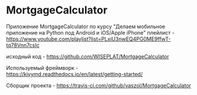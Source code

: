 # MortgageCalculator

Приложение MortgageCalculator по курсу "Делаем мобильное приложение на Python под Android и iOS/Apple iPhone"
плейлист - https://www.youtube.com/playlist?list=PLxiU3nwEQ4PG0ME9ffwT-tq78Vnn7csIc

исходный код - https://github.com/WISEPLAT/MortgageCalculator

Используемый фреймворк - https://kivymd.readthedocs.io/en/latest/getting-started/

Сборщик проекта - https://travis-ci.com/github/vaszol/MortgageCalculator